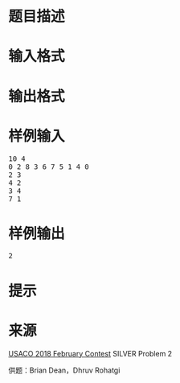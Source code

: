 

# 题目描述



# 输入格式



# 输出格式



# 样例输入


<pre>10 4
0 2 8 3 6 7 5 1 4 0
2 3
4 2
3 4
7 1
</pre>

# 样例输出


<pre>2
</pre>

# 提示



# 来源


<p>
<a href="http://www.usaco.org/index.php?page=feb18results" target="_blank">USACO 2018 February Contest</a> SILVER Problem 2
</p>
<p>
供题：Brian Dean，Dhruv Rohatgi
</p>
